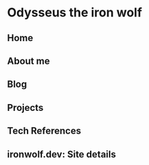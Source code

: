# Odysseus the iron wolf

## Home
## About me
## Blog
## Projects
## Tech References 
## ironwolf.dev: Site details 

